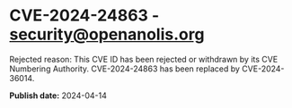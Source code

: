 # CVE-2024-24863 - security@openanolis.org

Rejected reason: This CVE ID has been rejected or withdrawn by its CVE Numbering Authority.
CVE-2024-24863 has been replaced by CVE-2024-36014.

**Publish date:** 2024-04-14
